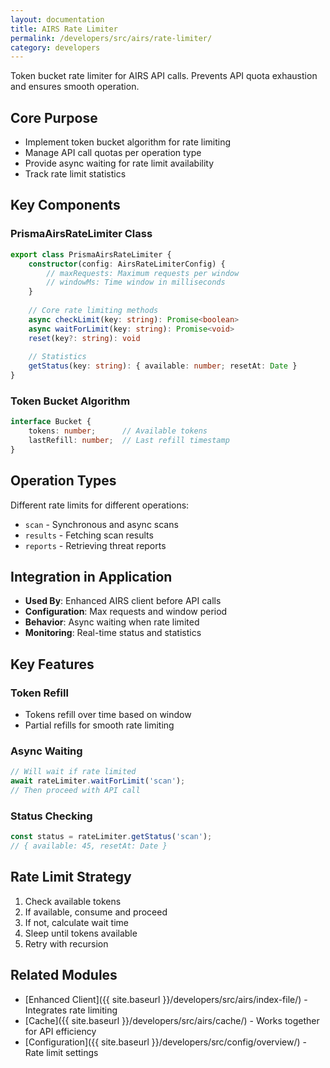 ```yaml
---
layout: documentation
title: AIRS Rate Limiter
permalink: /developers/src/airs/rate-limiter/
category: developers
---
```


Token bucket rate limiter for AIRS API calls. Prevents API quota exhaustion and ensures smooth operation.

## Core Purpose

- Implement token bucket algorithm for rate limiting
- Manage API call quotas per operation type
- Provide async waiting for rate limit availability
- Track rate limit statistics

## Key Components

### PrismaAirsRateLimiter Class

```typescript
export class PrismaAirsRateLimiter {
    constructor(config: AirsRateLimiterConfig) {
        // maxRequests: Maximum requests per window
        // windowMs: Time window in milliseconds
    }
    
    // Core rate limiting methods
    async checkLimit(key: string): Promise<boolean>
    async waitForLimit(key: string): Promise<void>
    reset(key?: string): void
    
    // Statistics
    getStatus(key: string): { available: number; resetAt: Date }
}
```

### Token Bucket Algorithm

```typescript
interface Bucket {
    tokens: number;      // Available tokens
    lastRefill: number;  // Last refill timestamp
}
```

## Operation Types

Different rate limits for different operations:

- `scan` - Synchronous and async scans
- `results` - Fetching scan results
- `reports` - Retrieving threat reports

## Integration in Application

- **Used By**: Enhanced AIRS client before API calls
- **Configuration**: Max requests and window period
- **Behavior**: Async waiting when rate limited
- **Monitoring**: Real-time status and statistics

## Key Features

### Token Refill

- Tokens refill over time based on window
- Partial refills for smooth rate limiting

### Async Waiting

```typescript
// Will wait if rate limited
await rateLimiter.waitForLimit('scan');
// Then proceed with API call
```

### Status Checking

```typescript
const status = rateLimiter.getStatus('scan');
// { available: 45, resetAt: Date }
```

## Rate Limit Strategy

1. Check available tokens
2. If available, consume and proceed
3. If not, calculate wait time
4. Sleep until tokens available
5. Retry with recursion

## Related Modules

- [Enhanced Client]({{ site.baseurl }}/developers/src/airs/index-file/) - Integrates rate limiting
- [Cache]({{ site.baseurl }}/developers/src/airs/cache/) - Works together for API efficiency
- [Configuration]({{ site.baseurl }}/developers/src/config/overview/) - Rate limit settings
